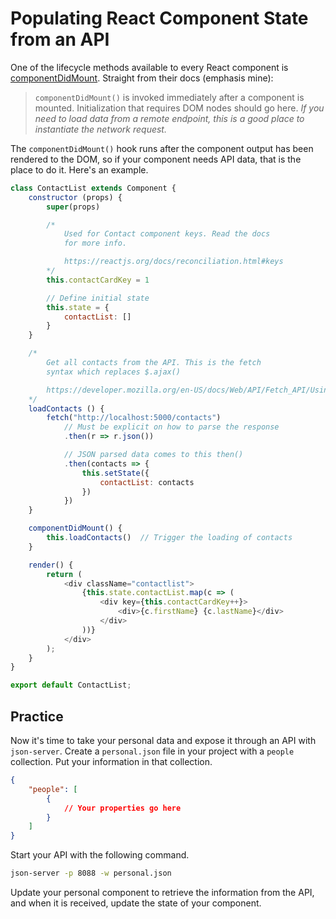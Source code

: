 # Populating React Component State from an API

One of the lifecycle methods available to every React component is [componentDidMount](https://reactjs.org/docs/react-component.html#the-component-lifecycle). Straight from their docs (emphasis mine):

> `componentDidMount()` is invoked immediately after a component is mounted. Initialization that requires DOM nodes should go here. _If you need to load data from a remote endpoint, this is a good place to instantiate the network request._

The `componentDidMount()` hook runs after the component output has been rendered to the DOM, so if your component needs API data, that is the place to do it. Here's an example.


```js
class ContactList extends Component {
    constructor (props) {
        super(props)

        /*
            Used for Contact component keys. Read the docs
            for more info.

            https://reactjs.org/docs/reconciliation.html#keys
        */
        this.contactCardKey = 1

        // Define initial state
        this.state = {
            contactList: []
        }
    }

    /*
        Get all contacts from the API. This is the fetch
        syntax which replaces $.ajax()

        https://developer.mozilla.org/en-US/docs/Web/API/Fetch_API/Using_Fetch
    */
    loadContacts () {
        fetch("http://localhost:5000/contacts")
            // Must be explicit on how to parse the response
            .then(r => r.json())

            // JSON parsed data comes to this then()
            .then(contacts => {
                this.setState({
                    contactList: contacts
                })
            })
    }

    componentDidMount() {
        this.loadContacts()  // Trigger the loading of contacts
    }

    render() {
        return (
            <div className="contactlist">
                {this.state.contactList.map(c => (
                    <div key={this.contactCardKey++}>
                        <div>{c.firstName} {c.lastName}</div>
                    </div>
                ))}
            </div>
        );
    }
}

export default ContactList;
```

## Practice

Now it's time to take your personal data and expose it through an API with `json-server`. Create a `personal.json` file in your project with a `people` collection. Put your information in that collection.

```json
{
    "people": [
        {
            // Your properties go here
        }
    ]
}
```

Start your API with the following command.

```sh
json-server -p 8088 -w personal.json
```

Update your personal component to retrieve the information from the API, and when it is received, update the state of your component.

